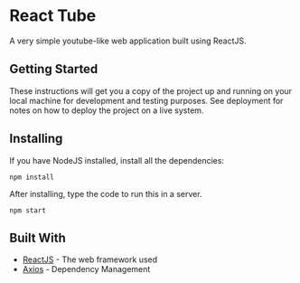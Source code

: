# React Tube

A very simple youtube-like web application built using ReactJS. 


## Getting Started

These instructions will get you a copy of the project up and running on your local machine for development and testing purposes. See deployment for notes on how to deploy the project on a live system.

## Installing

If you have NodeJS installed, install all the dependencies:

```
npm install
```
After installing, type the code to run this in a server.
```
npm start
```


## Built With

* [ReactJS](https://reactjs.org/) - The web framework used
* [Axios](https://github.com/axios/axios) - Dependency Management
